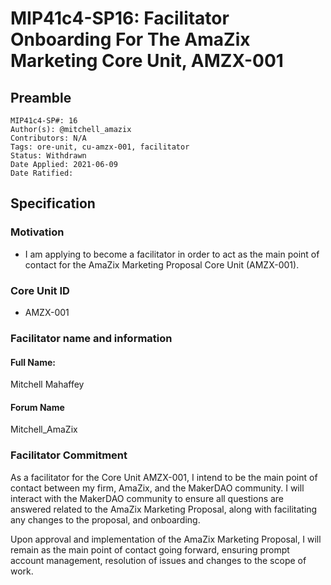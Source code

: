 # MIP41c4-SP16: Facilitator Onboarding For The AmaZix Marketing Core Unit, AMZX-001

## Preamble

```
MIP41c4-SP#: 16
Author(s): @mitchell_amazix
Contributors: N/A
Tags: ore-unit, cu-amzx-001, facilitator
Status: Withdrawn
Date Applied: 2021-06-09
Date Ratified:
```

## Specification

### Motivation

* I am applying to become a facilitator in order to act as the main point of contact for the AmaZix Marketing Proposal Core Unit (AMZX-001).

### Core Unit ID

* AMZX-001

### Facilitator name and information

#### Full Name:

Mitchell Mahaffey

#### Forum Name

Mitchell_AmaZix

### Facilitator Commitment

As a facilitator for the Core Unit AMZX-001, I intend to be the main point of contact between my firm, AmaZix, and the MakerDAO community. I will interact with the MakerDAO community to ensure all questions are answered related to the AmaZix Marketing Proposal, along with facilitating any changes to the proposal, and onboarding.

Upon approval and implementation of the AmaZix Marketing Proposal, I will remain as the main point of contact going forward, ensuring prompt account management, resolution of issues and changes to the scope of work.
